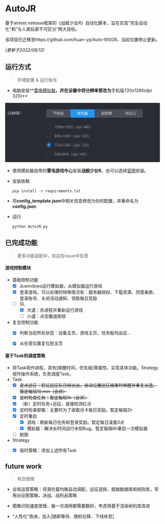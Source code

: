 # AutoJR
基于airtest.netease框架的《战舰少女R》自动化脚本，旨在实现"完全自动化“和”与人类玩家不可区分“两大目标。

该项目已迁移至https://github.com/huan-yp/Auto-WSGR，当前位置停止更新。

*(更新于2022/08/12)*



## 运行方式

>  环境配置 & 运行指令

- 电脑安装**[雷电模拟器](https://www.ldmnq.com/)**，并在设置中将分辨率更改为**手机版720x1280(dpi 320)**

![image-20210830161621202](figures/image-20210830161621202.png)

- 使用模拟器自带的**雷电游戏中心**安装**战舰少女R**，也可以选择[官网](http://www.jianniang.com/)安装。

- 安装依赖

    ```shell
    pip install -r requirements.txt
    ```

- 将**config_template.json**中相关信息修改为你的配置，并重命名为**config.json**

- 运行

    ```shell
    python AutoJR.py
    ```

    

## 已完成功能

> 更多功能适配中，欢迎在issue中反馈

#### 游戏控制模块

- 基础控制功能
  - [x] 从windows运行模拟器，从模拟器运行游戏
  - [x] 登录游戏，可以处理的特殊情况有：服务器授权、下载资源、同意条款、登录账号、关闭活动通知、领取每日奖励
  - [ ] SL
    - [x] 大退：杀进程并重新运行游戏
    - [ ] 小退：点击撤退按钮

- 复合控制功能
  - [x] 判断当前所处状态：设备主页，游戏主页，任务船坞出征$\dots$​
  - [x] 从任意位置复位到主页



#### 基于Task的调度策略

- 将Task视作进程，具有[唤醒时间，优先级]等属性，实现具体功能。Strategy视作操作系统，负责调度Task。
- Task
  - [x] ~~定点远征：假设远征队已经派出，自动设置远征结束时唤醒并重复派遣。暂定每隔10 min（合并）~~
  - [x] ~~定时检查任务：暂定每隔1h（合并）~~
  - [x] （新）定时任务+远征，直接检测红点
  - [x] 定时检查邮箱：主要时为了收取月卡每日奖励。暂定每隔2h
  - [x] 定时重启
    - [x] 游戏：刷新每日任务和登录奖励。暂定每日凌晨3点
    - [x] 模拟器：解决长时间运行未知Bug。暂定每隔6h重启一次模拟器
  - [ ] 刷图
- Strategy
  - [x] 临时策略：添加上述所有Task





## future work

> 有空就做

- 全局运营策略：资源负载均衡自动调配，远征选择，舰娘数据库和规则库，常用出征图策略，决战、战利品策略

- 图像识别速度很慢，每一次调用都需要数秒，考虑用基于渲染树的库改进
- “人性化”改进，加入[随即等待、随机位移、下线休息]
